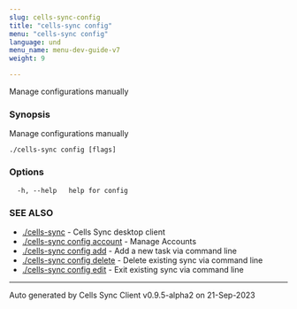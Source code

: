 ```yaml
---
slug: cells-sync-config
title: "cells-sync config"
menu: "cells-sync config"
language: und
menu_name: menu-dev-guide-v7
weight: 9

---
```

Manage configurations manually

### Synopsis

Manage configurations manually

```
./cells-sync config [flags]
```

### Options

```
  -h, --help   help for config
```

### SEE ALSO

* [./cells-sync](../cells-sync)	 - Cells Sync desktop client
* [./cells-sync config account](../cells-sync-config-account)	 - Manage Accounts
* [./cells-sync config add](../cells-sync-config-add)	 - Add a new task via command line
* [./cells-sync config delete](../cells-sync-config-delete)	 - Delete existing sync via command line
* [./cells-sync config edit](../cells-sync-config-edit)	 - Exit existing sync via command line


---
Auto generated by Cells Sync Client v0.9.5-alpha2 on 21-Sep-2023
